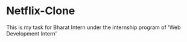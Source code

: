 # Netflix-Clone
This is my task for Bharat Intern under the internship program of 'Web Development Intern'